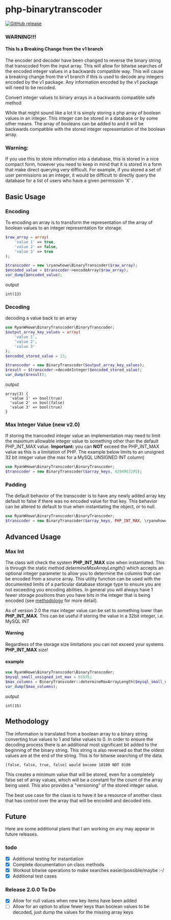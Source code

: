 # php-binarytranscoder

[![GitHub release](https://img.shields.io/github/release/ryanwhowe/php-binarytranscoder.svg)](https://github.com/ryanwhowe/php-binarytranscoder)

### WARNING!!!

#### This Is a Breaking Change from the v1 branch

The encoder and decoder have been changed to reverse the binary string that transcoded from the input array.  This will 
allow for bitwise searches of the encoded integer values in a backwards compatible way.  This will cause a breaking 
change from the v1 branch if this is used to decode any integers encoded by the v1 package.  Any information encoded by
the v1 package will need to be recoded.

Convert integer values to binary arrays in a backwards compatible safe method

While that might sound like a lot it is simply storing a php array of boolean values in an integer.  This integer can be
stored in a database or by some other means.  The array of booleans can be added to and it will be backwards compatible 
with the stored integer representation of the boolean array.

### Warning:
If you use this to store information into a database, this is stored in a nice compact form, however you need to keep in 
mind that it is stored in a form that make direct querying very difficult.  For example, if you stored a set of user 
permissions as an integer, it would be difficult to directly query the database for a list of users who have a given 
permission 'X' .

## Basic Usage
### Encoding
To encoding an array is to transform the representation of the array of boolean values to an integer representation for storage.
```php
$raw_array = array(
    'value 1' => true,
    'value 2' => false,
    'value 3' => true
);

$transcoder = new \ryanwhowe\BinaryTranscoder($raw_array);
$encoded_value = $transcoder->encodeArray($raw_array);
var_dump($encoded_value);
```
output
```text
int(13)
```
### Decoding
decoding a value back to an array
```php
use RyanWHowe\BinaryTranscoder\BinaryTranscoder;
$output_array_key_values = array(
    'value 1',
    'value 2',
    'value 3'
);
$encoded_stored_value = 13;

$transcoder = new BinaryTranscoder($output_array_key_values);
$result = $transcoder->decodeInteger($encoded_stored_value);
var_dump($result);

```
output
```text
array(3) {
  'value 1' => bool(true)
  'value 2' => bool(false)
  'value 3' => bool(true)
}
```

### Max Integer Value (new v2.0)
If storing the trancoded integer value an implementation may need to limit the maximum allowable integer value to 
something other than the default PHP_INT_MAX value.  **Important:** you can **NOT** exceed the PHP_INT_MAX value as this 
is a limitation of PHP.  The example below limits to an unsigned 32 bit integer value (the max for a MySQL UNSIGNED INT column)
```php
use RyanWHowe\BinaryTranscoder\BinaryTranscoder;
$transcoder = new BinaryTranscoder($array_keys, 4294967295);
```
### Padding
The default behavior of the transcoder is to have any newly added array key default to false if there was no encoded 
value for that key.  This behavior can be altered to default to true when instantiating the object, or to null.
```php
use RyanWHowe\BinaryTranscoder\BinaryTranscoder;
$transcoder = new BinaryTranscoder($array_keys, PHP_INT_MAX, \ryanwhowe\BinaryTranscoder::BOOLEAN_PAD_TRUE);
```

## Advanced Usage
### Max Int
The class will check the system **PHP_INT_MAX** size when instantiated.  This is through the static method 
_determineMaxArrayLength()_ which accepts an optional integer parameter to allow you to determine the columns that can be
encoded from a source array.  This utility function can be used with the documented limits of a particular database 
storage type to ensure you are not exceeding you encoding abilities.  In general you will always have 1 fewer storage 
positions than you have bits in the integer that is being encoded (see [methodology](#methodology) for more detail).

As of version 2.0 the max integer value can be set to something lower than **PHP_INT_MAX**.  This can be useful if 
storing the value in a 32bit integer, i.e. MySQL INT

#### Warning
Regardless of the storage size limitations you can not exceed your systems **PHP_INT_MAX** size!

#### example
```php
use RyanWHowe\BinaryTranscoder\BinaryTranscoder;
$mysql_small_unsigned_int_max = 65535;
$max_columns = BinaryTranscoder::determineMaxArrayLength($mysql_small_unsigned_int_max);
var_dump($max_columns);
```
output
```text
int(15)
```

## Methodology
The information is translated from a boolean array to a binary string converting true values to 1 and false values to 0.
In order to ensure the decoding process there is an additional most significant bit added to the beginning of the binary 
string.  This string is also reversed so that the oldest values are at the end of the string.  This is for bitwise 
searching of the data.
````text
[false, false, true, false] would become 10100 NOT 0100 
````
This creates a minimum value that will be stored, even for a completely false set of array values, which will be a 
constant for the count of the array being used.  This also provides a "versioning" of the stored integer value.

The best use case for the class is to have it be a resource of another class that has control over the array that will 
be encoded and decoded into.

## Future 
Here are some additional plans that I am working on any may appear in future releases.
### todo
- [X] Additional testing for instantiation
- [X] Complete documentation on class methods
- [X] Workout bitwise operations to make searches easier/possible/maybe :-/
- [X] Additional test cases

### Release 2.0.0 To Do
- [X] Allow for null values when new key items have been added
- [ ] Allow for an option to allow fewer keys than boolean values to be decoded, just dump the values for the missing 
array keys
